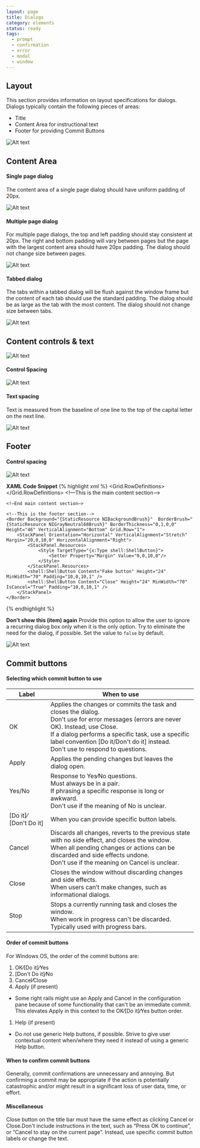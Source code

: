 ```yaml
---
layout: page
title: Dialogs
category: elements
status: ready
tags:
  - prompt
  - confirmation
  - error
  - modal
  - window
---
```


## Layout

This section provides information on layout specifications for dialogs.
Dialogs typically contain the following pieces of areas:

- Title
- Content Area for instructional text
- Footer for providing Commit Buttons

 ![Alt text](../../images/elements/dialogs/dialogs-layout-overview.svg)

## Content Area

#### Single page dialog

The content area of a single page dialog should have uniform padding of 20px.

![Alt text](../../images/elements/dialogs/dialogs-single-page.svg)

#### Multiple page dialog

For multiple page dialogs, the top and left padding should stay consistent at 20px. The right and bottom padding will vary between pages but the page with the largest content area should have 20px padding.
The dialog should not change size between pages.

![Alt text](../../images/elements/dialogs/dialogs-multi-page.svg)

#### Tabbed dialog

The tabs within a tabbed dialog will be flush against the window frame but the content of each tab should use the standard padding. The dialog should be as large as the tab with the most content. The dialog should not change size between tabs.

![Alt text](../../images/elements/dialogs/dialogs-tabbed-dialog.svg)

## Content controls & text

![Alt text](../../images/elements/dialogs/dialogs-content-text-control-spacing.svg)

#### Control Spacing

![Alt text](../../images/elements/dialogs/dialogs-content-control-spacing.svg)

#### Text spacing

Text is measured from the baseline of one line to the top of the capital letter on the next line.

![Alt text](../../images/elements/dialogs/dialogs-content-text-spacing.svg)

## Footer

#### Control spacing

![Alt text](../../images/elements/dialogs/dialogs-footer-control-spacing.svg)

**XAML Code Snippet**
{% highlight xml %}
<Grid Background="{StaticResource NIWhiteBlueBrush}">
    <Grid.RowDefinitions>
        <RowDefinition Height="Auto"/>
        <RowDefinition/>
    </Grid.RowDefinitions>
	<!—This is the main content section—>

    <!—End main content section—>

    <!--This is the footer section-->
    <Border Background="{StaticResource NIBackgroundBrush}"  BorderBrush="{StaticResource NIGrayNeutral68Brush}" BorderThickness="0,1,0,0" Height="46" VerticalAlignment="Bottom" Grid.Row="1">
        <StackPanel Orientation="Horizontal" VerticalAlignment="Stretch" Margin="20,0,10,0" HorizontalAlignment="Right">
            <StackPanel.Resources>
                <Style TargetType="{x:Type shell:ShellButton}">
                    <Setter Property="Margin" Value="0,0,10,0"/>
                </Style>
            </StackPanel.Resources>
            <shell:ShellButton Content="Fake button" Height="24" MinWidth="70" Padding="10,0,10,1" />
            <shell:ShellButton Content="Close" Height="24" MinWidth="70" IsCancel="True" Padding="10,0,10,1" />
        </StackPanel>
    </Border>
<!--End footer section-->
</Grid>
{% endhighlight %}

**Don't show this (item) again**
Provide this option to allow the user to ignore a recurring dialog box only when it is the only option. Try to eliminate the need for the dialog, if possible.
Set the value to `false` by default.

![Alt text](../../images/elements/dialogs/dialogs-dont-show-this-again.svg)

## Commit buttons

#### Selecting which commit button to use

| Label                 | When to use        | 
| --------------------- |-------------| 
| OK                    | Applies the changes or commits the task and closes the dialog.<br>Don't use for error messages (errors are never OK). Instead, use Close.<br>If a dialog performs a specific task, use a specific label convention [Do it/Don't do it] instead.<br>Don't use to respond to questions.    | 
| Apply                 | Applies the pending changes but leaves the dialog open.<br>         |  
| Yes/No                | Response to Yes⁄No questions.<br>Must always be in a pair.<br>If phrasing a specific response is long or awkward.<br>Don't use if the meaning of No is unclear.    |
| [Do it]⁄[Don't Do it] |  When you can provide specific button labels. |
| Cancel                |  Discards all changes, reverts to the previous state with no side effect, and closes the window.<br>When all pending changes or actions can be discarded and side effects undone.<br>Don't use if the meaning on Cancel is unclear. |
| Close                 |  Closes the window without discarding changes and side effects.<br>When users can’t make changes, such as informational dialogs. |
| Stop                  | Stops a currently running task and closes the window.<br>When work in progress can't be discarded. Typically used with progress bars.  |

#### Order of commit buttons

For Windows OS, the order of the commit buttons are:

1. OK⁄[Do it]⁄Yes
1. [Don't Do it]⁄No
1. Cancel⁄Close
1. Apply (if present)
- Some right rails might use an Apply and Cancel in the configuration pane because of some functionality that can't be an immediate commit. This elevates Apply in this context to the OK⁄[Do it]⁄Yes button order.
1. Help (if present)
- Do not use generic Help buttons, if possible. Strive to give user contextual content when/where they need it instead of using a generic Help button.

#### When to confirm commit buttons

Generally, commit confirmations are unnecessary and annoying. But confirming a commit may be appropriate if the action is potentially catastrophic and/or might result in a significant loss of user data, time, or effort.

#### Miscellaneous

Close button on the title bar must have the same effect as clicking Cancel or Close.Don't include instructions in the text, such as “Press OK to continue”, or “Cancel to stay on the current page”. Instead, use specific commit button labels or change the text.
